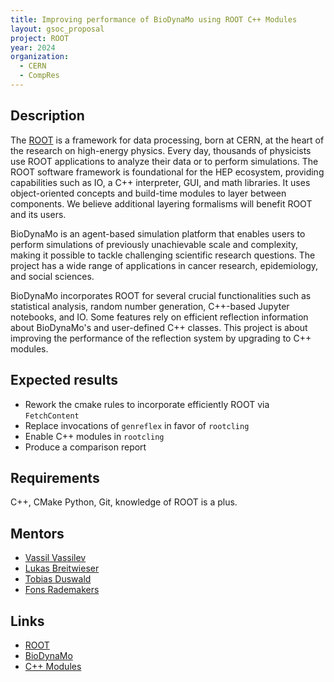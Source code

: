 ```yaml
---
title: Improving performance of BioDynaMo using ROOT C++ Modules
layout: gsoc_proposal
project: ROOT
year: 2024
organization: 
  - CERN
  - CompRes
---
```


## Description

The [ROOT](https://root.cern/) is a framework for data processing, born at CERN,
at the heart of the research on high-energy physics. Every day, thousands of
physicists use ROOT applications to analyze their data or to perform
simulations. The ROOT software framework is foundational for the HEP ecosystem,
providing capabilities such as IO, a C++ interpreter, GUI, and math
libraries. It uses object-oriented concepts and build-time modules to layer
between components. We believe additional layering formalisms will benefit ROOT
and its users.

BioDynaMo is an agent-based simulation platform that enables users to perform 
simulations of previously unachievable scale and complexity, making it possible 
to tackle challenging scientific research questions. The project has a wide range 
of applications in cancer research, epidemiology, and social sciences.


BioDynaMo incorporates ROOT for several crucial functionalities such as statistical 
analysis, random number generation, C++-based Jupyter notebooks, and IO. Some 
features rely on efficient reflection information about BioDynaMo's and user-defined 
C++ classes. This project is about improving the performance of the reflection system 
by upgrading to C++ modules.


## Expected results
* Rework the cmake rules to incorporate efficiently ROOT via `FetchContent`
* Replace invocations of `genreflex` in favor of `rootcling`
* Enable C++ modules in `rootcling`
* Produce a comparison report


## Requirements
C++, CMake Python, Git, knowledge of ROOT is a plus.


## Mentors
  * [Vassil Vassilev](mailto:Vassil.Vassilev@cern.ch)
  * [Lukas Breitwieser](mailto:lukas.johannes.breitwieser@cern.ch)
  * [Tobias Duswald](mailto:tobias.duswald@cern.ch)
  * [Fons Rademakers](mailto:Fons.Rademakers@cern.ch)


## Links
  * [ROOT](https://root.cern/)
  * [BioDynaMo](https://github.com/BioDynaMo/biodynamo)
  * [C++ Modules](https://github.com/root-project/root/blob/master/README/README.CXXMODULES.md)
